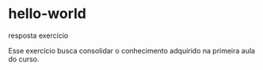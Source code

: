 # hello-world
resposta exercício

Esse exercício busca consolidar o conhecimento adquirido na primeira aula do curso.
